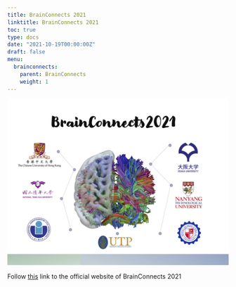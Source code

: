```yaml
---
title: BrainConnects 2021
linktitle: BrainConnects 2021
toc: true
type: docs
date: "2021-10-19T00:00:00Z"
draft: false
menu:
  brainconnects:
    parent: BrainConnects
    weight: 1
---
```


![poster](/events/brainconnects/2021.jpg)

Follow [this](http://thebrainx.com/brainconnects2021/) link to the official website of BrainConnects 2021
